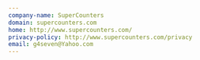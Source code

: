 ```yaml
---
company-name: SuperCounters
domain: supercounters.com
home: http://www.supercounters.com/
privacy-policy: http://www.supercounters.com/privacy
email: g4seven@Yahoo.com
---
```




